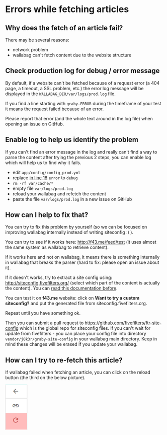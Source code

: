 # Errors while fetching articles

## Why does the fetch of an article fail?

There may be several reasons:

-   network problem
-   wallabag can't fetch content due to the website structure

## Check production log for debug / error message

By default, if a website can't be fetched because of a request error (a 404 page, a timeout, a SSL problem, etc.) the error log message will be displayed in the `WALLABAG_DIR/var/logs/prod.log` file.

If you find a line starting with `graby.ERROR` during the timeframe of your test it means the request failed because of an error.

Please report that error (and the whole text around in the log file) when opening an issue on GitHub.

## Enable log to help us identify the problem

If you can't find an error message in the log and really can't find a way to parse the content after trying the previous 2 steps, you can enable log which will help us to find why it fails.

- edit `app/config/config_prod.yml`
- replace [in line 18](https://github.com/wallabag/wallabag/blob/master/app/config/config_prod.yml#L18) `error` to `debug`
- `rm -rf var/cache/*`
- empty file `var/logs/prod.log`
- reload your wallabag and refetch the content
- paste the file `var/logs/prod.log` in a new issue on GitHub

## How can I help to fix that?

You can try to fix this problem by yourself (so we can be focused on
improving wallabag internally instead of writing siteconfig :) ).

You can try to see if it works here:
[<http://f43.me/feed/test>](http://f43.me/feed/test) (it uses almost the
same system as wallabag to retrieve content).

If it works here and not on wallabag, it means there is something
internally in wallabag that breaks the parser (hard to fix: please open
an issue about it).

If it doesn't works, try to extract a site config using:
[<http://siteconfig.fivefilters.org/>](http://siteconfig.fivefilters.org/)
(select which part of the content is actually the content). You can
[read this documentation
before](https://help.fivefilters.org/full-text-rss/site-patterns.html).

You can test it on **f43.me** website: click on **Want to try a custom
siteconfig?** and put the generated file from
siteconfig.fivefilters.org.

Repeat until you have something ok.

Then you can submit a pull request to
[<https://github.com/fivefilters/ftr-site-config>](https://github.com/fivefilters/ftr-site-config)
which is the global repo for siteconfig files.
If you can't wait for update from fivefilters - you can place your config file into directory
`vendor/j0k3r/graby-site-config` in your wallabag main directory.
Keep in mind these changes will be erased if you update your wallabag.

## How can I try to re-fetch this article?

If wallabag failed when fetching an article, you can click on the reload
button (the third on the below picture).

![Refetch content](../../img/user/refetch.png)
